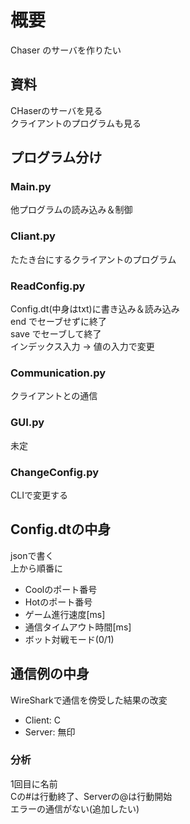 
# 概要

Chaser のサーバを作りたい

## 資料

CHaserのサーバを見る  
クライアントのプログラムも見る

## プログラム分け

### Main.py

他プログラムの読み込み＆制御

### Cliant.py

たたき台にするクライアントのプログラム

### ReadConfig.py

Config.dt(中身はtxt)に書き込み＆読み込み  
end でセーブせずに終了  
save でセーブして終了  
インデックス入力 → 値の入力で変更

### Communication.py

クライアントとの通信

### GUI.py

未定

### ChangeConfig.py

CLIで変更する

## Config.dtの中身

jsonで書く  
上から順番に  

- Coolのポート番号
- Hotのポート番号
- ゲーム進行速度[ms]
- 通信タイムアウト時間[ms]
- ボット対戦モード(0/1)

## 通信例の中身

WireSharkで通信を傍受した結果の改変  

- Client: C  
- Server: 無印

### 分析

1回目に名前  
Cの#は行動終了、Serverの@は行動開始  
エラーの通信がない(追加したい)
